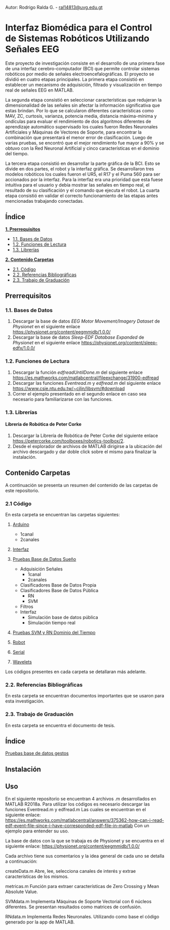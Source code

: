 Autor: Rodrigo Ralda G. - ral14813@uvg.edu.gt

# Interfaz Biomédica para el Control de Sistemas Robóticos Utilizando Señales EEG

Este proyecto de investigación consiste en el desarrollo de una primera fase de una interfaz cerebro-computador (BCI) que permite controlar sistemas robóticos por medio de señales electroencefalográficas. El proyecto se dividió en cuatro etapas principales. La primera etapa consistió en establecer un mecanismo de adquisición,  filtrado y visualización en tiempo real de señales EEG en MATLAB. 

La segunda etapa consistió en seleccionar características que redujeran la dimensionalidad de las señales sin afectar la información significativa que estas brindan. Por lo que se calcularon diferentes características como MAV, ZC, curtosis, varianza, potencia media, distancia máxima-mínima y ondículas para evaluar el rendimiento de dos algoritmos diferentes de aprendizaje automático supervisado los cuales fueron Redes Neuronales Artificiales y Máquinas de Vectores de Soporte, para encontrar la combinación que presentará el menor error de clasificación. Luego de varias pruebas, se encontró que el mejor rendimiento fue mayor a 90\% y se obtuvo con la Red Neuronal Artificial y  cinco características en el dominio del tiempo.

La tercera etapa consistió en desarrollar la parte gráfica de la BCI. Esto se divide en dos partes, el robot y la interfaz gráfica. Se desarrollaron tres modelos robóticos los cuales fueron el UR5, el R17 y el Puma 560 para ser accionados por la interfaz. Para la interfaz era una prioridad que esta fuese intuitiva para el usuario y debía mostrar las señales en tiempo real, el resultado de su clasificación y el comando que ejecuta el robot. La cuarta etapa consistió en validar el correcto funcionamiento de las etapas antes mencionadas trabajando conectadas.

## Índice

**[1. Prerrequisitos](#prerrequisitos)**
  * [1.1. Bases de Datos](#dbPhys)
  * [1.2. Funciones de Lectura](#func)
  * [1.3. Librerías](#lib)
  
**[2. Contenido Carpetas](#carpetas)**
  * [2.1. Código](#codigo)
  * [2.2. Referencias Bibliográficas](#ref)
  * [2.3. Trabajo de Graduación](#tG)
   
## Prerrequisitos <a name="prerrequisitos"></a>

### 1.1. Bases de Datos <a name="dbPhys"></a>
1. Descargar la base de datos *EEG Motor Movement/Imagery Dataset* de *Physionet* en el siguiente enlace https://physionet.org/content/eegmmidb/1.0.0/
2. Descargar la base de datos *Sleep-EDF Database Expanded* de *Physionet* en el siguiente enlace https://physionet.org/content/sleep-edfx/1.0.0/

### 1.2. Funciones de Lectura <a name="func"></a>
1. Descargar la función *edfreadUntilDone.m* del siguiente enlace https://es.mathworks.com/matlabcentral/fileexchange/31900-edfread
2. Descargar las funciones *Eventread.m* y *edfread.m* del siguiente enlace https://www.csie.ntu.edu.tw/~cjlin/libsvm/#download
3. Correr el ejemplo presentado en el segundo enlace en caso sea necesario para familiarizarse con las funciones.

### 1.3. Librerías <a name="lib"></a>

#### Líbreria de Robótica de Peter Corke
1. Descargar la Librería de Robótica de Peter Corke del siguiente enlace https://petercorke.com/toolboxes/robotics-toolbox/2. 
2. Desde el explorador de archivos de MATLAB dirigirse a la ubicación del archivo descargado y dar doble click sobre el mismo para finalizar la instalación.

## Contenido Carpetas <a name="carpetas"></a>
A continuación se presenta un resumen del contenido de las carpetas de este repositorio. 

### 2.1 Código <a name="codigo"></a>
En esta carpeta se encuentran las carpetas siguientes:

1. [Arduino](https://github.com/larivera-UVG/Interfaces-Biomedicas/tree/master/EEG/Código/Arduino) 
    * 1canal
    * 2canales
2. [Interfaz](https://github.com/larivera-UVG/Interfaces-Biomedicas/tree/master/EEG/Código/Interfaz)
3. [Pruebas Base de Datos Sueño](https://github.com/larivera-UVG/Interfaces-Biomedicas/tree/master/EEG/Código/Pruebas%20Base%20de%20datos%20Sueño)
    * Adquisición Señales
         + 1canal
         + 2canales
    * Clasificadores Base de Datos Propia
    * Clasificadores Base de Datos Pública
         + RN
         + SVM
    * Filtros
    * Interfaz 
         + Simulación base de datos pública
         + Simulación tiempo real
 4. [Pruebas SVM y RN Dominio del Tiempo](https://github.com/larivera-UVG/Interfaces-Biomedicas/tree/master/EEG/Código/Pruebas%20SVM%20y%20RN%20dominio%20del%20tiempo)
    
 5. [Robot](https://github.com/larivera-UVG/Interfaces-Biomedicas/tree/master/EEG/Código/Robot)
    
 6. [Serial](https://github.com/larivera-UVG/Interfaces-Biomedicas/tree/master/EEG/Código/Serial)
    
 7. [Wavelets](https://github.com/larivera-UVG/Interfaces-Biomedicas/tree/master/EEG/Código/Wavelets)
  
Los códigos presentes en cada carpeta se detallaran más adelante.
  
### 2.2. Referencias Bibliográficas <a name="ref"></a>
En esta carpeta se encuentran documentos importantes que se usaron para esta investigación.

### 2.3. Trabajo de Graduación <a name="tG"></a>
En esta carpeta se encuentra el documento de tesis.


## Índice
[Pruebas base de datos gestos](../Interfaces-Biomedicas/master/EEG)
## Instalación

## Uso




En el siguiente repositorio se encuentran 4 archivos .m desarrollados en MATLAB R2018a.
Para utilizar los códigos es necesario descargar las funciones Eventread.m y edfread.m
Las cuales se encuentran en el siguiente enlace: 
https://es.mathworks.com/matlabcentral/answers/375362-how-can-i-read-edf-event-file-since-i-have-corresponded-edf-file-in-matlab
Con un ejemplo para entender su uso.

La base de datos con la que se trabaja es de Physionet y se encuentra en el siguiente enlace:
https://physionet.org/content/eegmmidb/1.0.0/

Cada archivo tiene sus comentarios y la idea general de cada uno se detalla a continuación:

createData.m
Abre, lee, selecciona canales de interés y extrae características de los mismos.

metricas.m
Función para extraer características de Zero Crossing y Mean Absolute Value.

SVMdata.m
Implementa Máquinas de Soporte Vectorial con 6 núcleos diferentes. Se presentan resultados como matrices de confusión.

RNdata.m
Implementa Redes Neuronales. Utilizando como base el código generado por la app de MATLAB.
